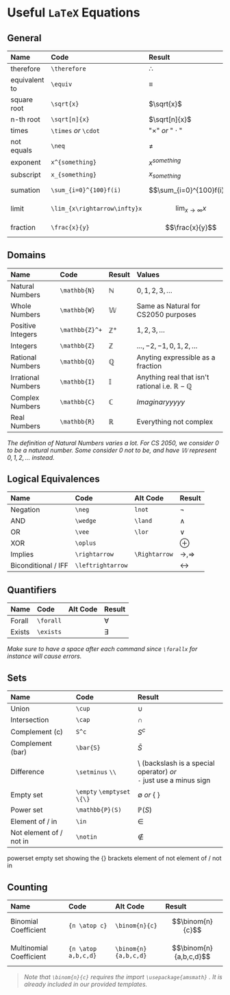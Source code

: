 # Useful `LaTeX` Equations



## General
Name | Code | Result
| :- | :- | :- |
therefore | `\therefore` | $\therefore$
equivalent to | `\equiv` | $\equiv$
square root | `\sqrt{x}` | $\sqrt{x}$
n-th root | `\sqrt[n]{x}` | $\sqrt[n]{x}$
times | `\times` *or* `\cdot` | "$\times$" *or* " $\cdot$ "
not equals | `\neq` | $\neq$
exponent | `x^{something}` | $x^{something}$
subscript | `x_{something}` | $x_{something}$
sumation | `\sum_{i=0}^{100}f(i)` | $$\sum_{i=0}^{100}f(i)$$
limit | `\lim_{x\rightarrow\infty}x` | $$\lim_{x\rightarrow\infty}x$$
fraction | `\frac{x}{y}` | $$\frac{x}{y}$$

## Domains 
Name | Code | Result | Values
| :- | :- | :- | :- |
Natural Numbers | `\mathbb{N}` | $\mathbb{N}$ | $0,1,2,3,\ldots$
Whole Numbers | `\mathbb{W}` | $\mathbb{W}$ | Same as Natural for CS2050 purposes
Positive Integers | `\mathbb{Z}^+` | $\mathbb{Z}^+$ | $1,2,3,\ldots$
Integers | `\mathbb{Z}` | $\mathbb{Z}$ | $\ldots,-2,-1,0,1,2,\ldots$
Rational Numbers | `\mathbb{Q}` | $\mathbb{Q}$ | Anyting expressible as a fraction
Irrational Numbers | `\mathbb{I}` | $\mathbb{I}$ | Anything real that isn't rational i.e. $\mathbb{R}-\mathbb{Q}$
Complex Numbers | `\mathbb{C}` | $\mathbb{C}$ | *Imaginaryyyyy*
Real Numbers | `\mathbb{R}` | $\mathbb{R}$ | Everything not complex

*The definition of Natural Numbers varies a lot. For CS 2050, we consider 0 to be a natural number. Some consider 0 not to be, and have $\mathbb{W}$ represent $0,1,2,\ldots$ instead.*

## Logical Equivalences

Name | Code | Alt Code | Result
| :- | :- | :- | :- |
Negation | `\neg` | `lnot` | $\neg$
AND | `\wedge` | `\land` | $\wedge$
OR | `\vee` | `\lor` | $\vee$
XOR | `\oplus` |  | $\oplus$
Implies | `\rightarrow` | `\Rightarrow` | $\rightarrow, \Rightarrow$
Biconditional / IFF | `\leftrightarrow` |  | $\leftrightarrow$


## Quantifiers
Name | Code | Alt Code | Result
| :- | :- | :- | :- |
Forall | `\forall` |  | $\forall$
Exists | `\exists` |  | $\exists$

*Make sure to have a space after each command since `\forallx` for instance will cause errors.*



## Sets

Name | Code | Result
| :- | :- | :- |
Union | `\cup` | $\cup$
Intersection | `\cap` | $\cap$
Complement (c) | `S^c` | $S^c$
Complement (bar) | `\bar{S}` | $\bar{S}$
Difference | `\setminus` `\\` | $\setminus$ (backslash is a special operator) *or* </br>`-` just use a minus sign
Empty set | `\empty` `\emptyset` `\{\}`| $\emptyset$ *or* { }
Power set | `\mathbb{P}(S)` | $\mathbb{P}(S)$
Element of / in | `\in` | $\in$
Not element of / not in | `\notin` | $\notin$




powerset
empty set 
showing the {} brackets
element of 
not element of / not in


## Counting

Name | Code | Alt Code | Result
| :- | :- | :- | :- |
Binomial Coefficient | `{n \atop c}` | `\binom{n}{c}` | $$\binom{n}{c}$$
Multinomial Coefficient | `{n \atop a,b,c,d}` | `\binom{n}{a,b,c,d}` | $$\binom{n}{a,b,c,d}$$

> *Note that `\binom{n}{c}` requires the import `\usepackage{amsmath}` . It is already included in our provided templates.*


